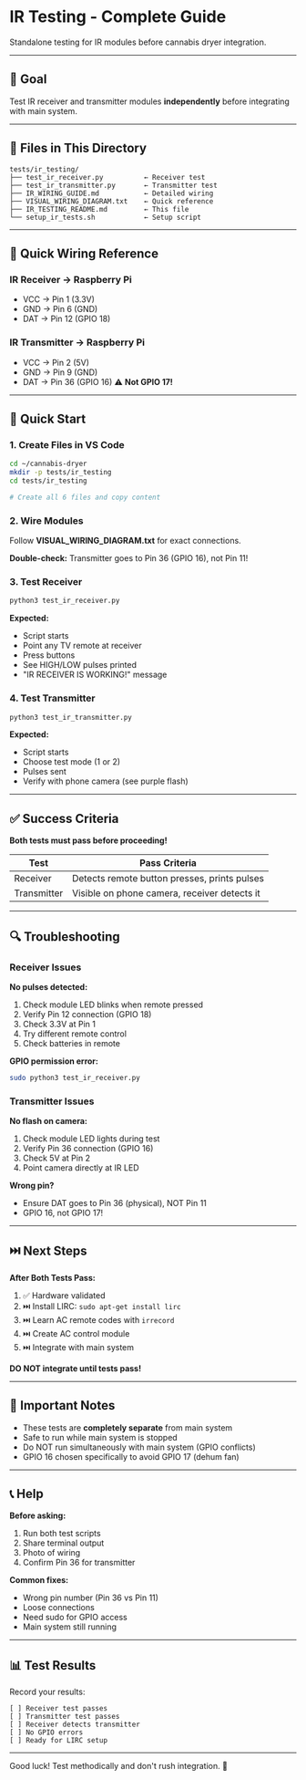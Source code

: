 # IR Testing - Complete Guide

Standalone testing for IR modules before cannabis dryer integration.

---

## 🎯 Goal

Test IR receiver and transmitter modules **independently** before integrating with main system.

---

## 📁 Files in This Directory

```
tests/ir_testing/
├── test_ir_receiver.py          ← Receiver test
├── test_ir_transmitter.py       ← Transmitter test
├── IR_WIRING_GUIDE.md           ← Detailed wiring
├── VISUAL_WIRING_DIAGRAM.txt    ← Quick reference
├── IR_TESTING_README.md         ← This file
└── setup_ir_tests.sh            ← Setup script
```

---

## 🔌 Quick Wiring Reference

### IR Receiver → Raspberry Pi
- VCC → Pin 1 (3.3V)
- GND → Pin 6 (GND)
- DAT → Pin 12 (GPIO 18)

### IR Transmitter → Raspberry Pi
- VCC → Pin 2 (5V)
- GND → Pin 9 (GND)
- DAT → Pin 36 (GPIO 16) ⚠️ **Not GPIO 17!**

---

## 🚀 Quick Start

### 1. Create Files in VS Code

```bash
cd ~/cannabis-dryer
mkdir -p tests/ir_testing
cd tests/ir_testing

# Create all 6 files and copy content
```

### 2. Wire Modules

Follow **VISUAL_WIRING_DIAGRAM.txt** for exact connections.

**Double-check:** Transmitter goes to Pin 36 (GPIO 16), not Pin 11!

### 3. Test Receiver

```bash
python3 test_ir_receiver.py
```

**Expected:**
- Script starts
- Point any TV remote at receiver
- Press buttons
- See HIGH/LOW pulses printed
- "IR RECEIVER IS WORKING!" message

### 4. Test Transmitter

```bash
python3 test_ir_transmitter.py
```

**Expected:**
- Script starts
- Choose test mode (1 or 2)
- Pulses sent
- Verify with phone camera (see purple flash)

---

## ✅ Success Criteria

**Both tests must pass before proceeding!**

| Test | Pass Criteria |
|------|---------------|
| Receiver | Detects remote button presses, prints pulses |
| Transmitter | Visible on phone camera, receiver detects it |

---

## 🔍 Troubleshooting

### Receiver Issues

**No pulses detected:**
1. Check module LED blinks when remote pressed
2. Verify Pin 12 connection (GPIO 18)
3. Check 3.3V at Pin 1
4. Try different remote control
5. Check batteries in remote

**GPIO permission error:**
```bash
sudo python3 test_ir_receiver.py
```

### Transmitter Issues

**No flash on camera:**
1. Check module LED lights during test
2. Verify Pin 36 connection (GPIO 16)
3. Check 5V at Pin 2
4. Point camera directly at IR LED

**Wrong pin?**
- Ensure DAT goes to Pin 36 (physical), NOT Pin 11
- GPIO 16, not GPIO 17!

---

## ⏭️ Next Steps

**After Both Tests Pass:**

1. ✅ Hardware validated
2. ⏭️ Install LIRC: `sudo apt-get install lirc`
3. ⏭️ Learn AC remote codes with `irrecord`
4. ⏭️ Create AC control module
5. ⏭️ Integrate with main system

**DO NOT integrate until tests pass!**

---

## 🚫 Important Notes

- These tests are **completely separate** from main system
- Safe to run while main system is stopped
- Do NOT run simultaneously with main system (GPIO conflicts)
- GPIO 16 chosen specifically to avoid GPIO 17 (dehum fan)

---

## 📞 Help

**Before asking:**
1. Run both test scripts
2. Share terminal output
3. Photo of wiring
4. Confirm Pin 36 for transmitter

**Common fixes:**
- Wrong pin number (Pin 36 vs Pin 11)
- Loose connections
- Need sudo for GPIO access
- Main system still running

---

## 📊 Test Results

Record your results:

```
[ ] Receiver test passes
[ ] Transmitter test passes
[ ] Receiver detects transmitter
[ ] No GPIO errors
[ ] Ready for LIRC setup
```

---

Good luck! Test methodically and don't rush integration. 🚀
